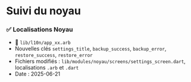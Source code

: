 # Suivi du noyau

### ✅ Localisations Noyau
- 📁 `lib/l10n/app_xx.arb`
- Nouvelles clés `settings_title`, `backup_success`, `backup_error`, `restore_success`, `restore_error`
- Fichiers modifiés : `lib/modules/noyau/screens/settings_screen.dart`, localisations `.arb` et `.dart`
- Date : 2025-06-21

